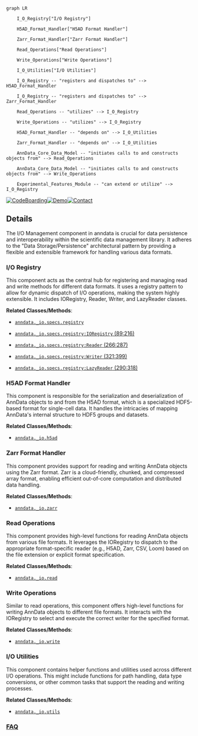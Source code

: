 ```mermaid

graph LR

    I_O_Registry["I/O Registry"]

    H5AD_Format_Handler["H5AD Format Handler"]

    Zarr_Format_Handler["Zarr Format Handler"]

    Read_Operations["Read Operations"]

    Write_Operations["Write Operations"]

    I_O_Utilities["I/O Utilities"]

    I_O_Registry -- "registers and dispatches to" --> H5AD_Format_Handler

    I_O_Registry -- "registers and dispatches to" --> Zarr_Format_Handler

    Read_Operations -- "utilizes" --> I_O_Registry

    Write_Operations -- "utilizes" --> I_O_Registry

    H5AD_Format_Handler -- "depends on" --> I_O_Utilities

    Zarr_Format_Handler -- "depends on" --> I_O_Utilities

    AnnData_Core_Data_Model -- "initiates calls to and constructs objects from" --> Read_Operations

    AnnData_Core_Data_Model -- "initiates calls to and constructs objects from" --> Write_Operations

    Experimental_Features_Module -- "can extend or utilize" --> I_O_Registry

```



[![CodeBoarding](https://img.shields.io/badge/Generated%20by-CodeBoarding-9cf?style=flat-square)](https://github.com/CodeBoarding/GeneratedOnBoardings)[![Demo](https://img.shields.io/badge/Try%20our-Demo-blue?style=flat-square)](https://www.codeboarding.org/demo)[![Contact](https://img.shields.io/badge/Contact%20us%20-%20contact@codeboarding.org-lightgrey?style=flat-square)](mailto:contact@codeboarding.org)



## Details



The I/O Management component in anndata is crucial for data persistence and interoperability within the scientific data management library. It adheres to the "Data Storage/Persistence" architectural pattern by providing a flexible and extensible framework for handling various data formats.



### I/O Registry

This component acts as the central hub for registering and managing read and write methods for different data formats. It uses a registry pattern to allow for dynamic dispatch of I/O operations, making the system highly extensible. It includes IORegistry, Reader, Writer, and LazyReader classes.





**Related Classes/Methods**:



- <a href="https://github.com/scverse/anndata/blob/main/src/anndata/_io/specs/registry.py" target="_blank" rel="noopener noreferrer">`anndata._io.specs.registry`</a>

- <a href="https://github.com/scverse/anndata/blob/main/src/anndata/_io/specs/registry.py#L89-L216" target="_blank" rel="noopener noreferrer">`anndata._io.specs.registry:IORegistry` (89:216)</a>

- <a href="https://github.com/scverse/anndata/blob/main/src/anndata/_io/specs/registry.py#L266-L287" target="_blank" rel="noopener noreferrer">`anndata._io.specs.registry:Reader` (266:287)</a>

- <a href="https://github.com/scverse/anndata/blob/main/src/anndata/_io/specs/registry.py#L321-L399" target="_blank" rel="noopener noreferrer">`anndata._io.specs.registry:Writer` (321:399)</a>

- <a href="https://github.com/scverse/anndata/blob/main/src/anndata/_io/specs/registry.py#L290-L318" target="_blank" rel="noopener noreferrer">`anndata._io.specs.registry:LazyReader` (290:318)</a>





### H5AD Format Handler

This component is responsible for the serialization and deserialization of AnnData objects to and from the H5AD format, which is a specialized HDF5-based format for single-cell data. It handles the intricacies of mapping AnnData's internal structure to HDF5 groups and datasets.





**Related Classes/Methods**:



- <a href="https://github.com/scverse/anndata/blob/main/src/anndata/_io/h5ad.py" target="_blank" rel="noopener noreferrer">`anndata._io.h5ad`</a>





### Zarr Format Handler

This component provides support for reading and writing AnnData objects using the Zarr format. Zarr is a cloud-friendly, chunked, and compressed array format, enabling efficient out-of-core computation and distributed data handling.





**Related Classes/Methods**:



- <a href="https://github.com/scverse/anndata/blob/main/src/anndata/_io/zarr.py" target="_blank" rel="noopener noreferrer">`anndata._io.zarr`</a>





### Read Operations

This component provides high-level functions for reading AnnData objects from various file formats. It leverages the IORegistry to dispatch to the appropriate format-specific reader (e.g., H5AD, Zarr, CSV, Loom) based on the file extension or explicit format specification.





**Related Classes/Methods**:



- <a href="https://github.com/scverse/anndata/blob/main/src/anndata/_io/read.py" target="_blank" rel="noopener noreferrer">`anndata._io.read`</a>





### Write Operations

Similar to read operations, this component offers high-level functions for writing AnnData objects to different file formats. It interacts with the IORegistry to select and execute the correct writer for the specified format.





**Related Classes/Methods**:



- <a href="https://github.com/scverse/anndata/blob/main/src/anndata/_io/write.py" target="_blank" rel="noopener noreferrer">`anndata._io.write`</a>





### I/O Utilities

This component contains helper functions and utilities used across different I/O operations. This might include functions for path handling, data type conversions, or other common tasks that support the reading and writing processes.





**Related Classes/Methods**:



- <a href="https://github.com/scverse/anndata/blob/main/src/anndata/_io/utils.py" target="_blank" rel="noopener noreferrer">`anndata._io.utils`</a>









### [FAQ](https://github.com/CodeBoarding/GeneratedOnBoardings/tree/main?tab=readme-ov-file#faq)